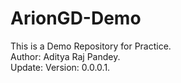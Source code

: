 # ArionGD-Demo
This is a Demo Repository for Practice.
<br>
Author: Aditya Raj Pandey.
<br>
Update: Version: 0.0.0.1.
